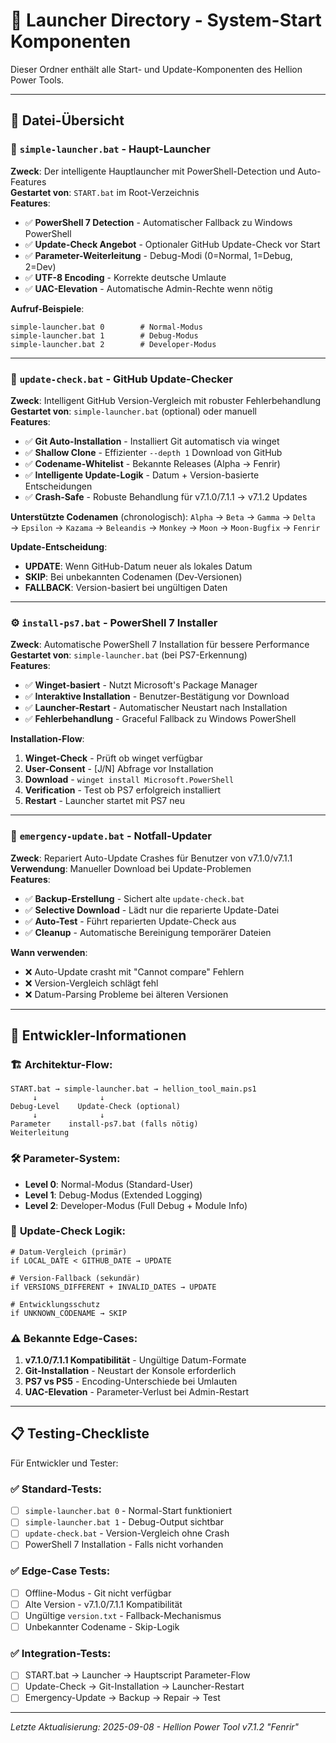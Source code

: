# 🚀 Launcher Directory - System-Start Komponenten

Dieser Ordner enthält alle Start- und Update-Komponenten des Hellion Power Tools.

---

## 📁 **Datei-Übersicht**

### 🎯 **`simple-launcher.bat`** - Haupt-Launcher
**Zweck**: Der intelligente Hauptlauncher mit PowerShell-Detection und Auto-Features  
**Gestartet von**: `START.bat` im Root-Verzeichnis  
**Features**:
- ✅ **PowerShell 7 Detection** - Automatischer Fallback zu Windows PowerShell
- ✅ **Update-Check Angebot** - Optionaler GitHub Update-Check vor Start
- ✅ **Parameter-Weiterleitung** - Debug-Modi (0=Normal, 1=Debug, 2=Dev)
- ✅ **UTF-8 Encoding** - Korrekte deutsche Umlaute
- ✅ **UAC-Elevation** - Automatische Admin-Rechte wenn nötig

**Aufruf-Beispiele**:
```batch
simple-launcher.bat 0        # Normal-Modus
simple-launcher.bat 1        # Debug-Modus  
simple-launcher.bat 2        # Developer-Modus
```

---

### 🔄 **`update-check.bat`** - GitHub Update-Checker  
**Zweck**: Intelligent GitHub Version-Vergleich mit robuster Fehlerbehandlung  
**Gestartet von**: `simple-launcher.bat` (optional) oder manuell  
**Features**:
- ✅ **Git Auto-Installation** - Installiert Git automatisch via winget
- ✅ **Shallow Clone** - Effizienter `--depth 1` Download von GitHub
- ✅ **Codename-Whitelist** - Bekannte Releases (Alpha → Fenrir)
- ✅ **Intelligente Update-Logik** - Datum + Version-basierte Entscheidungen
- ✅ **Crash-Safe** - Robuste Behandlung für v7.1.0/7.1.1 → v7.1.2 Updates

**Unterstützte Codenamen** (chronologisch):
`Alpha` → `Beta` → `Gamma` → `Delta` → `Epsilon` → `Kazama` → `Beleandis` → `Monkey` → `Moon` → `Moon-Bugfix` → `Fenrir`

**Update-Entscheidung**:
- **UPDATE**: Wenn GitHub-Datum neuer als lokales Datum
- **SKIP**: Bei unbekannten Codenamen (Dev-Versionen)
- **FALLBACK**: Version-basiert bei ungültigen Daten

---

### ⚙️ **`install-ps7.bat`** - PowerShell 7 Installer
**Zweck**: Automatische PowerShell 7 Installation für bessere Performance  
**Gestartet von**: `simple-launcher.bat` (bei PS7-Erkennung)  
**Features**:
- ✅ **Winget-basiert** - Nutzt Microsoft's Package Manager  
- ✅ **Interaktive Installation** - Benutzer-Bestätigung vor Download
- ✅ **Launcher-Restart** - Automatischer Neustart nach Installation
- ✅ **Fehlerbehandlung** - Graceful Fallback zu Windows PowerShell

**Installation-Flow**:
1. **Winget-Check** - Prüft ob winget verfügbar
2. **User-Consent** - [J/N] Abfrage vor Installation  
3. **Download** - `winget install Microsoft.PowerShell`
4. **Verification** - Test ob PS7 erfolgreich installiert
5. **Restart** - Launcher startet mit PS7 neu

---

### 🚨 **`emergency-update.bat`** - Notfall-Updater
**Zweck**: Repariert Auto-Update Crashes für Benutzer von v7.1.0/v7.1.1  
**Verwendung**: Manueller Download bei Update-Problemen  
**Features**:
- ✅ **Backup-Erstellung** - Sichert alte `update-check.bat`
- ✅ **Selective Download** - Lädt nur die reparierte Update-Datei
- ✅ **Auto-Test** - Führt reparierten Update-Check aus
- ✅ **Cleanup** - Automatische Bereinigung temporärer Dateien

**Wann verwenden**:
- ❌ Auto-Update crasht mit "Cannot compare" Fehlern
- ❌ Version-Vergleich schlägt fehl
- ❌ Datum-Parsing Probleme bei älteren Versionen

---

## 🔧 **Entwickler-Informationen**

### 🏗️ **Architektur-Flow**:
```
START.bat → simple-launcher.bat → hellion_tool_main.ps1
     ↓              ↓
Debug-Level    Update-Check (optional)
     ↓              ↓
Parameter    install-ps7.bat (falls nötig)
Weiterleitung
```

### 🛠️ **Parameter-System**:
- **Level 0**: Normal-Modus (Standard-User)
- **Level 1**: Debug-Modus (Extended Logging)  
- **Level 2**: Developer-Modus (Full Debug + Module Info)

### 🔄 **Update-Check Logik**:
```batch
# Datum-Vergleich (primär)
if LOCAL_DATE < GITHUB_DATE → UPDATE

# Version-Fallback (sekundär)  
if VERSIONS_DIFFERENT + INVALID_DATES → UPDATE

# Entwicklungsschutz
if UNKNOWN_CODENAME → SKIP
```

### ⚠️ **Bekannte Edge-Cases**:
1. **v7.1.0/7.1.1 Kompatibilität** - Ungültige Datum-Formate
2. **Git-Installation** - Neustart der Konsole erforderlich
3. **PS7 vs PS5** - Encoding-Unterschiede bei Umlauten
4. **UAC-Elevation** - Parameter-Verlust bei Admin-Restart

---

## 📋 **Testing-Checkliste**

Für Entwickler und Tester:

### ✅ **Standard-Tests**:
- [ ] `simple-launcher.bat 0` - Normal-Start funktioniert
- [ ] `simple-launcher.bat 1` - Debug-Output sichtbar
- [ ] `update-check.bat` - Version-Vergleich ohne Crash
- [ ] PowerShell 7 Installation - Falls nicht vorhanden

### ✅ **Edge-Case Tests**:
- [ ] Offline-Modus - Git nicht verfügbar
- [ ] Alte Version - v7.1.0/7.1.1 Kompatibilität  
- [ ] Ungültige `version.txt` - Fallback-Mechanismus
- [ ] Unbekannter Codename - Skip-Logik

### ✅ **Integration-Tests**:
- [ ] START.bat → Launcher → Hauptscript Parameter-Flow
- [ ] Update-Check → Git-Installation → Launcher-Restart
- [ ] Emergency-Update → Backup → Repair → Test

---

*Letzte Aktualisierung: 2025-09-08 - Hellion Power Tool v7.1.2 "Fenrir"*